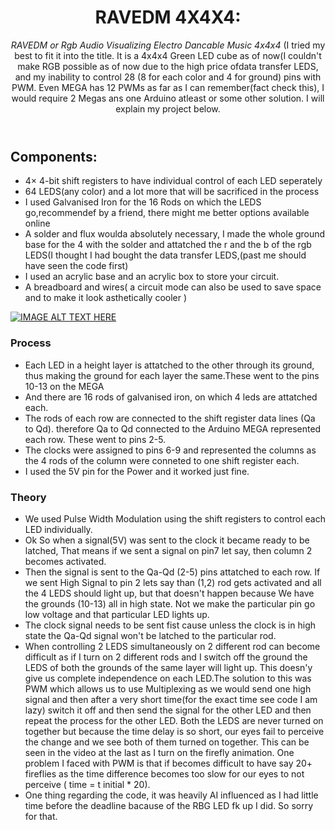 <header>

<!--
  <<< Author notes: Course header >>>
  Include a 1280×640 image, course title in sentence case, and a concise description in emphasis.
  In your repository settings: enable template repository, add your 1280×640 social image, auto delete head branches.
  Add your open source license, GitHub uses MIT license.
-->

# RAVEDM 4X4X4: 

_RAVEDM or Rgb Audio Visualizing Electro Dancable Music 4x4x4_ (I tried my best to fit it into the title.
It is a 4x4x4 Green LED cube as of now(I couldn't make RGB possible as of now due to the high price ofdata transfer LEDS,
and my inability to control 28 (8 for each color and 4 for ground)  pins with PWM. Even MEGA has 12 PWMs as far as I can remember(fact check this), I would require 2 Megas ans one Arduino atleast 
or some other solution. I will explain my project below.

</header>

<!--
  <<< Author notes: Finish >>>
  Review what we learned, ask for feedback, provide next steps.
-->

## Components: 

- 4× 4-bit shift registers to have individual control of each LED seperately
- 64 LEDS(any color) and a lot more that will be sacrificed in the process
- I used Galvanised Iron for the 16 Rods on which the LEDS go,recommendef by a friend,
  there might me better options available online
- A solder and flux woulda absolutely necessary, I made the whole ground base for the 4 with the solder and attatched the r and the b of the rgb LEDS(I thought I had bought the data transfer LEDS,(past me should have seen the code first)
- I used an acrylic base and an acrylic box to store your circuit.
- A breadboard and wires( a circuit mode can also be used to save space and to make it look asthetically cooler )


[![IMAGE ALT TEXT HERE](https://img.youtube.com/vi/rdp_NPq-_nU/0.jpg)](https://www.youtube.com/watch?v=rdp_NPq-_nU)

### Process
- Each LED in a height layer is attatched to the other through its ground, thus making the ground for each layer the same.These went to the pins 10-13 on the MEGA  
- And there are 16 rods of galvanised iron, on which 4 leds are attatched each.
- The rods of each row are connected to the shift register data lines (Qa to Qd). therefore Qa to Qd connected to the Arduino MEGA represented each row. These went to pins 2-5.
- The clocks were assigned to pins 6-9 and represented the columns as the 4 rods of the column were conneted to one shift register each.
- I used the 5V pin for the Power and it worked just fine.

### Theory
- We used Pulse Width Modulation using the shift registers to control each LED individually.
- Ok So when a signal(5V) was sent to the clock it became ready to be latched, That means if we sent a signal on pin7 let say, then column 2 becomes activated.
- Then the signal is sent to the Qa-Qd (2-5) pins attatched to each row. If we sent High Signal to pin 2 lets say than (1,2) rod gets activated and all the 4 LEDS should light up, but that doesn't happen because We have the grounds (10-13) all in high state. Not we make the particular pin go low voltage and that particular LED lights up.
- The clock signal needs to be sent fist cause unless the clock is in high state the Qa-Qd signal won't be latched to the particular rod.
- When controlling 2 LEDS simultaneously on 2 different rod can become difficult as if I turn on 2 different rods and I switch off the ground  the LEDS of both the grounds of the same layer will light up. This doesn'y give us complete independence on each LED.The solution to this was PWM which allows us to use Multiplexing as we would send one high signal and then after a very short time(for the exact time see code I am lazy) switch it off and then send the signal for the other LED and then repeat the process for the other LED. Both the LEDS are never turned on together but because the time delay is so short, our eyes fail to perceive the change and we see both of them turned on together. This can be seen in the video at the last as I turn on the firefly animation. One problem I faced with PWM is that if becomes difficult to have say  20+ fireflies as the time difference becomes too slow for our eyes to not perceive ( time  =  t initial * 20).
- One thing regarding the code, it was heavily AI influenced as I had little time before the deadline bacause of the RBG LED fk up I did. So sorry for that.   

<footer>

<!--
  <<< Author notes: Footer >>>
  Add a link to get support, GitHub status page, code of conduct, license link.
-->


</footer>
